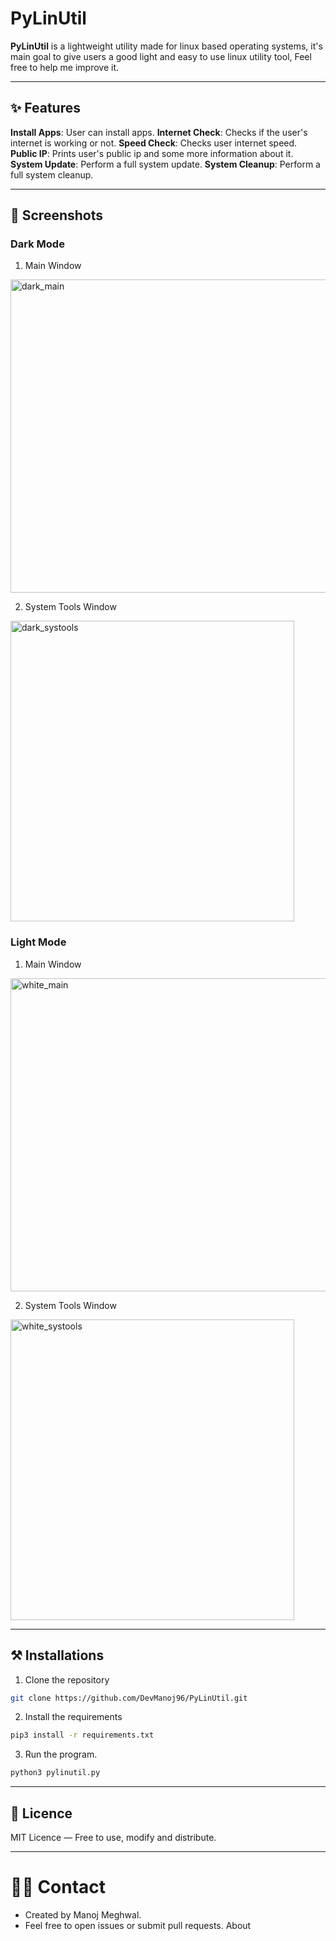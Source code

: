 # PyLinUtil
**PyLinUtil** is a lightweight utility made for linux based operating systems, it's main goal to give users a good light and easy to use linux utility tool, Feel free to help me improve it.

---

## ✨ Features
**Install Apps**: User can install apps.
**Internet Check**: Checks if the user's internet is working or not.
**Speed Check**: Checks user internet speed.
**Public IP**: Prints user's public ip and some more information about it.
**System Update**: Perform a full system update.
**System Cleanup**: Perform a full system cleanup.

---

## 📸 Screenshots

### Dark Mode
1. Main Window

<img width="644" height="501" alt="dark_main" src="https://github.com/user-attachments/assets/d56d2417-5179-4b72-845f-da076bc19e47" />

2. System Tools Window

<img width="454" height="481" alt="dark_systools" src="https://github.com/user-attachments/assets/dd22a8a4-0c88-4bca-96bd-820c71e015ef" />

### Light Mode
1. Main Window

<img width="644" height="501" alt="white_main" src="https://github.com/user-attachments/assets/635c0783-cb86-4cae-b384-4d9f9340d3c3" />

2. System Tools Window

<img width="454" height="481" alt="white_systools" src="https://github.com/user-attachments/assets/34e56a75-35d5-4d1a-9fbb-4db2f423f7a6" />

---

## ⚒️ Installations
1. Clone the repository
```bash
git clone https://github.com/DevManoj96/PyLinUtil.git
```

2. Install the requirements
```bash
pip3 install -r requirements.txt
```

3. Run the program.
```bash
python3 pylinutil.py
```

---

## 📜 Licence
MIT Licence — Free to use, modify and distribute.

---

# 👨‍💻 Contact
- Created by Manoj Meghwal.
- Feel free to open issues or submit pull requests.
About
